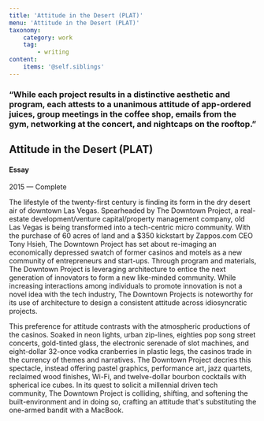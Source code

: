 ```yaml
---
title: 'Attitude in the Desert (PLAT)'
menu: 'Attitude in the Desert (PLAT)'
taxonomy:
    category: work
    tag:
        - writing
content:
    items: '@self.siblings'
---
```


<h3>
“While each project results in a distinctive aesthetic and program, each attests to a unanimous
attitude of app-ordered juices, group meetings in the coffee shop, emails from the gym,
networking at the concert, and nightcaps on the rooftop.”
</h3>
</div>

<div id ="projpright">
<h2>Attitude in the Desert (PLAT)</h2>
<h4>Essay</h4>

<span class="textcolor">2015 — Complete</span>
<p>The lifestyle of the twenty-first century is finding its form in the dry desert air of downtown Las Vegas. Spearheaded by The Downtown Project, a real-estate development/venture capital/property management company, old Las Vegas is being transformed into a tech-centric micro community. With the purchase of 60 acres of land and a $350 kickstart by Zappos.com CEO Tony Hsieh, The Downtown Project has set about re-imaging an economically depressed swatch of former casinos and motels as a new community of entrepreneurs and start-ups. Through program and materials, The Downtown Project is leveraging architecture to entice the next generation of innovators to form a new like-minded community. While increasing interactions among individuals to promote innovation is not a novel idea with the tech industry, The Downtown Projects is noteworthy for its use of architecture to design a consistent attitude across idiosyncratic projects. 

This preference for attitude contrasts with the atmospheric productions of the casinos. Soaked in neon lights, urban zip-lines, eighties pop song street concerts, gold-tinted glass, the electronic serenade of slot machines, and eight-dollar 32-once vodka cranberries in plastic legs, the casinos trade in the currency of themes and narratives. The Downtown Project decries this spectacle, instead offering pastel graphics, performance art, jazz quartets, reclaimed wood finishes, Wi-Fi, and twelve-dollar bourbon cocktails with spherical ice cubes. In its quest to solicit a millennial driven tech community, The Downtown Project is colliding, shifting, and softening the built-environment and in doing so, crafting an attitude that's substituting the one-armed bandit with a MacBook.</p>